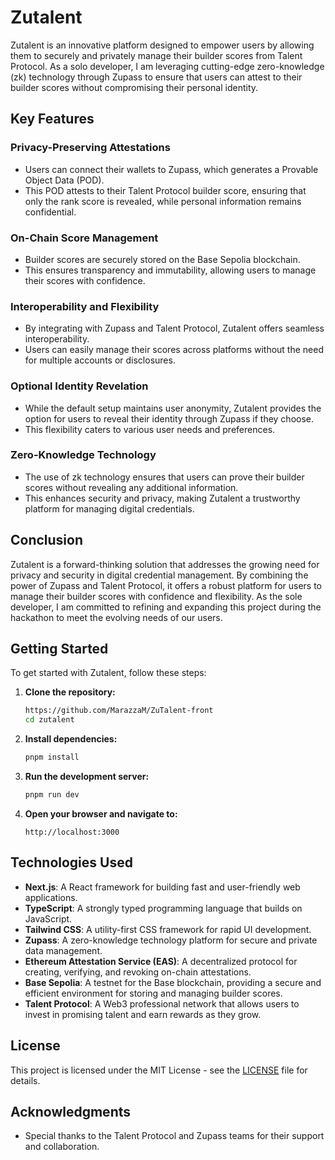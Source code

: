 # Zutalent

Zutalent is an innovative platform designed to empower users by allowing them to securely and privately manage their builder scores from Talent Protocol. As a solo developer, I am leveraging cutting-edge zero-knowledge (zk) technology through Zupass to ensure that users can attest to their builder scores without compromising their personal identity.

## Key Features

### Privacy-Preserving Attestations
- Users can connect their wallets to Zupass, which generates a Provable Object Data (POD).
- This POD attests to their Talent Protocol builder score, ensuring that only the rank score is revealed, while personal information remains confidential.

### On-Chain Score Management
- Builder scores are securely stored on the Base Sepolia blockchain.
- This ensures transparency and immutability, allowing users to manage their scores with confidence.

### Interoperability and Flexibility
- By integrating with Zupass and Talent Protocol, Zutalent offers seamless interoperability.
- Users can easily manage their scores across platforms without the need for multiple accounts or disclosures.

### Optional Identity Revelation
- While the default setup maintains user anonymity, Zutalent provides the option for users to reveal their identity through Zupass if they choose.
- This flexibility caters to various user needs and preferences.

### Zero-Knowledge Technology
- The use of zk technology ensures that users can prove their builder scores without revealing any additional information.
- This enhances security and privacy, making Zutalent a trustworthy platform for managing digital credentials.

## Conclusion
Zutalent is a forward-thinking solution that addresses the growing need for privacy and security in digital credential management. By combining the power of Zupass and Talent Protocol, it offers a robust platform for users to manage their builder scores with confidence and flexibility. As the sole developer, I am committed to refining and expanding this project during the hackathon to meet the evolving needs of our users.

## Getting Started

To get started with Zutalent, follow these steps:

1. **Clone the repository:**
   ```bash
   https://github.com/MarazzaM/ZuTalent-front
   cd zutalent
   ```

2. **Install dependencies:**
   ```bash
   pnpm install
   ```

3. **Run the development server:**
   ```bash
   pnpm run dev
   ```

4. **Open your browser and navigate to:**
   ```
   http://localhost:3000
   ```

## Technologies Used

- **Next.js**: A React framework for building fast and user-friendly web applications.
- **TypeScript**: A strongly typed programming language that builds on JavaScript.
- **Tailwind CSS**: A utility-first CSS framework for rapid UI development.
- **Zupass**: A zero-knowledge technology platform for secure and private data management.
- **Ethereum Attestation Service (EAS)**: A decentralized protocol for creating, verifying, and revoking on-chain attestations.
- **Base Sepolia**: A testnet for the Base blockchain, providing a secure and efficient environment for storing and managing builder scores.
- **Talent Protocol**: A Web3 professional network that allows users to invest in promising talent and earn rewards as they grow.

## License

This project is licensed under the MIT License - see the [LICENSE](LICENSE) file for details.

## Acknowledgments

- Special thanks to the Talent Protocol and Zupass teams for their support and collaboration.
